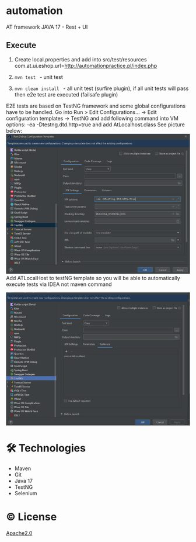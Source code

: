 # automation
AT framework JAVA 17 - Rest + UI


## Execute

1. Create local.properties and add into src/test/resources
   com.at.ui.eshop.url=http://automationpractice.pl/index.php
2. ```mvn test ``` - unit test

3. ```mvn clean install ``` - all unit test (surfire plugin),
if all unit tests will pass then e2e test are executed (failsafe plugin)

E2E tests are based on TestNG framework and some global configurations have to be handled.
Go into Run > Edit Configurations... -> Edit configuration templates -> TestNG and add following command into VM options: -ea -Dtestng.dtd.http=true and add AtLocalhost.class 
See picture below:
![img.png](assets/testNgTemplate.png)
Add ATLocalHost to testNG template so you will be able to automatically execute tests via IDEA not maven command

![img.png](assets/testNGTemplate2.png)

# 🛠 Technologies
- Maven
- Git
- Java 17
- TestNG
- Selenium

# © License

[Apache2.0](https://www.apache.org/licenses/LICENSE-2.0)